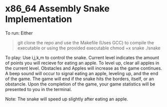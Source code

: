 # x86_64 Assembly Snake Implementation
To run:
Either 
> git clone
the repo and use the Makefile (Uses GCC) to compile the executable or using the provided executable
> chmod +x snake
> ./snake

To play: 
Use i,j,k,m to control the snake. Current level indicates the amount of points you will recieve for eating an apple.
To level up, clear all apples in the current level. Obstacles and Apples will increase as the game continues. 
A beep sound will occur to signal eating an apple, leveling up, and the end of the game. The game will end if
the snake hits the borders, itself, or an obstancle. Upon the completion of the game, your game statistics will 
be presented to you in the terminal. 

Note:
The snake will speed up slightly after eating an apple. 
